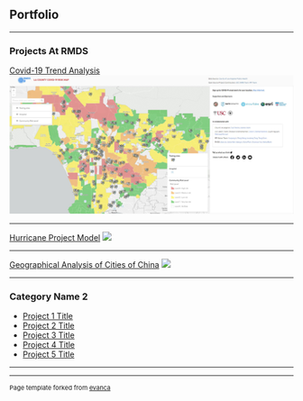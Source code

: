 ## Portfolio

---

### Projects At RMDS

[Covid-19 Trend Analysis](/Covid_19_Trend_Page)
<img src="images/la_county_risk_map.jpg?raw=true"/>

---
[Hurricane Project Model](/pdf/sample_presentation.pdf)
<img src="images/dummy_thumbnail.jpg?raw=true"/>

---
[Geographical Analysis of Cities of China](http://example.com/)
<img src="images/dummy_thumbnail.jpg?raw=true"/>

---

### Category Name 2

- [Project 1 Title](http://example.com/)
- [Project 2 Title](http://example.com/)
- [Project 3 Title](http://example.com/)
- [Project 4 Title](http://example.com/)
- [Project 5 Title](http://example.com/)

---




---
<p style="font-size:11px">Page template forked from <a href="https://github.com/evanca/quick-portfolio">evanca</a></p>
<!-- Remove above link if you don't want to attibute -->
